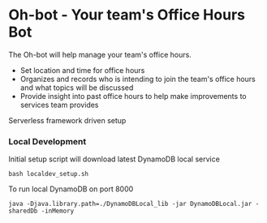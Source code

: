 <!--
title: Oh-bot (Office Hours Bot)
description: The Oh-bot will help manage your team's office hours, by facilitating what people will be bringing to your office hours daily to work on. Oh-bot also helps records office hour interactions for future review.
layout: Doc
-->
# Oh-bot - Your team's Office Hours Bot

The Oh-bot will help manage your team's office hours.

* Set location and time for office hours
* Organizes and records who is intending to join the team's office hours and what topics will be discussed
* Provide insight into past office hours to help make improvements to services team provides

Serverless framework driven setup

### Local Development

Initial setup script will download latest DynamoDB local service

```
bash localdev_setup.sh
```

To run local DynamoDB on port 8000

```
java -Djava.library.path=./DynamoDBLocal_lib -jar DynamoDBLocal.jar -sharedDb -inMemory
```
